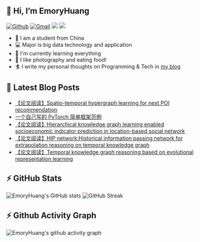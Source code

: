 ## 👋 Hi, I’m EmoryHuang
[![Github](https://img.shields.io/badge/-Github-000?style=flat&logo=Github&logoColor=white)](https://github.com/emoryhuang)
[![Gmail](https://img.shields.io/badge/-Gmail-c14438?style=flat&logo=Gmail&logoColor=white)](mailto:vunihbolvep@gmail.com)
![](https://komarev.com/ghpvc/?username=EmoryHuang)
![](https://img.shields.io/badge/build-passing-brightgreen)
- 🧐 I am a student from China
- 💻 Major is big data technology and application
- 🌱 I'm currently learning everything
- 👯 I like photography and eating food!
- 🏄‍ I write my personal thoughts on Programming & Tech in [my blog](https://emoryhuang.github.io)


## 📕 Latest Blog Posts
<!-- STACKOVERFLOW:START -->
- [【论文阅读】Spatio-temporal hypergraph learning for next POI recommendation](https://emoryhuang.cn/blog/2954694367.html)
- [一个自己写的 PyTorch 简单框架范例](https://emoryhuang.cn/blog/4276851715.html)
- [【论文阅读】Hierarchical knowledge graph learning enabled socioeconomic indicator prediction in location-based social network](https://emoryhuang.cn/blog/4050989876.html)
- [【论文阅读】HIP network:Historical information passing network for extrapolation reasoning on temporal knowledge graph](https://emoryhuang.cn/blog/1257529973.html)
- [【论文阅读】Temporal knowledge graph reasoning based on evolutional representation learning](https://emoryhuang.cn/blog/3305569686.html)
<!-- STACKOVERFLOW:END -->

## ⚡ GitHub Stats
![EmoryHuang's GitHub stats](https://github-readme-stats.vercel.app/api?username=EmoryHuang&show_icons=true&theme=tokyonight)
![GitHub Streak](https://github-readme-streak-stats.herokuapp.com/?user=EmoryHuang&theme=tokyonight)


## ⚡ Github Activity Graph
![EmoryHuang's github activity graph](https://activity-graph.herokuapp.com/graph?username=EmoryHuang&theme=dracula)

<!---
EmoryHuang/EmoryHuang is a ✨ special ✨ repository because its `README.md` (this file) appears on your GitHub profile.
You can click the Preview link to take a look at your changes.
--->

